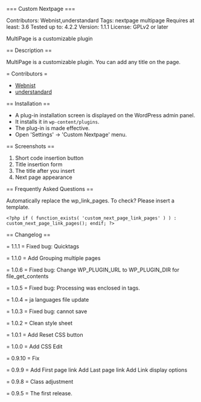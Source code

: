 === Custom Nextpage ===

Contributors: Webnist,understandard 
Tags: nextpage multipage 
Requires at least: 3.6 
Tested up to: 4.2.2 
Version: 1.1.1 
License: GPLv2 or later 

MultiPage is a customizable plugin

== Description ==

MultiPage is a customizable plugin. 
You can add any title on the page.

= Contributors =

* [Webnist](https://profiles.wordpress.org/webnist) 
* [understandard](https://profiles.wordpress.org/understandard/)

== Installation ==

* A plug-in installation screen is displayed on the WordPress admin panel. 
* It installs it in `wp-content/plugins`. 
* The plug-in is made effective. 
* Open \'Settings\' -> \'Custom Nextpage\' menu.

== Screenshots ==

1. Short code insertion button 
2. Title insertion form 
3. The title after you insert 
4. Next page appearance

== Frequently Asked Questions ==

Automatically replace the wp_link_pages. To check? 
Please insert a template. 
``` 
<?php if ( function_exists( 'custom_next_page_link_pages' ) ) :  custom_next_page_link_pages(); endif; ?> 
``` 

== Changelog ==

= 1.1.1 =
Fixed bug: Quicktags

= 1.1.0 =
Add Grouping multiple pages

= 1.0.6 =
Fixed bug: Change WP_PLUGIN_URL to WP_PLUGIN_DIR for file_get_contents

= 1.0.5 =
Fixed bug: Processing was enclosed in tags.

= 1.0.4 =
ja languages file update

= 1.0.3 =
Fixed bug: cannot save

= 1.0.2 =
Clean style sheet

= 1.0.1 =
Add Reset CSS button

= 1.0.0 =
Add CSS Edit

= 0.9.10 =
Fix

= 0.9.9 =
Add First page link
Add Last page link
Add Link display options

= 0.9.8 =
Class adjustment

= 0.9.5 =
The first release.
